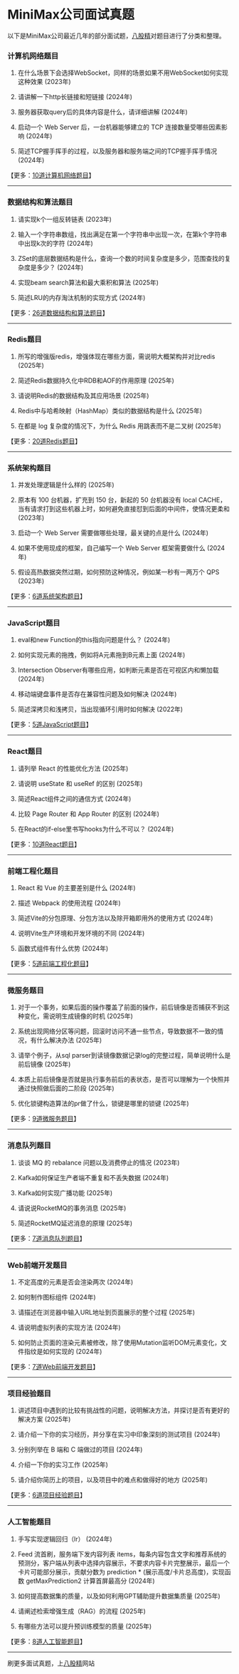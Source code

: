 # MiniMax公司面试真题

以下是MiniMax公司最近几年的部分面试题，[八股精](https://www.bagujing.com)对题目进行了分类和整理。

### 计算机网络题目

1. 在什么场景下会选择WebSocket，同样的场景如果不用WebSocket如何实现这种效果 (2023年) 

2. 请讲解一下http长链接和短链接 (2024年) 

3. 服务器获取query后的具体内容是什么，请详细讲解 (2024年) 

4. 启动一个 Web Server 后，一台机器能够建立的 TCP 连接数量受哪些因素影响 (2024年) 

5. 简述TCP握手挥手的过程，以及服务器和服务端之间的TCP握手挥手情况 (2024年) 

【更多：[10道计算机网络题目](https://www.bagujing.com/companies)】


---

### 数据结构和算法题目

1. 请实现k个一组反转链表 (2023年) 

2. 输入一个字符串数组，找出满足在第一个字符串中出现一次，在第k个字符串中出现k次的字符 (2024年) 

3. ZSet的底层数据结构是什么，查询一个数的时间复杂度是多少，范围查找的复杂度是多少？ (2024年) 

4. 实现beam search算法和最大乘积和算法 (2025年) 

5. 简述LRU的内存淘汰机制的实现方式 (2024年) 

【更多：[26道数据结构和算法题目](https://www.bagujing.com/companies)】


---

### Redis题目

1. 所写的增强版redis，增强体现在哪些方面，需说明大概架构并对比redis (2025年) 

2. 简述Redis数据持久化中RDB和AOF的作用原理 (2025年) 

3. 请说明Redis的数据结构及其应用场景 (2025年) 

4. Redis中与哈希映射（HashMap）类似的数据结构是什么 (2025年) 

5. 在都是 log 复杂度的情况下，为什么 Redis 用跳表而不是二叉树 (2025年) 

【更多：[20道Redis题目](https://www.bagujing.com/companies)】


---

### 系统架构题目

1. 并发处理逻辑是什么样的 (2025年) 

2. 原本有 100 台机器，扩充到 150 台，新起的 50 台机器没有 local CACHE，当有请求打到这些机器上时，如何避免直接怼到后面的中间件，使情况更柔和 (2023年) 

3. 启动一个 Web Server 需要做哪些处理，最关键的点是什么 (2024年) 

4. 如果不使用现成的框架，自己编写一个 Web Server 框架需要做什么 (2024年) 

5. 假设高热数据突然过期，如何预防这种情况，例如某一秒有一两万个 QPS (2023年) 

【更多：[6道系统架构题目](https://www.bagujing.com/companies)】


---

### JavaScript题目

1. eval和new Function的this指向问题是什么？ (2024年) 

2. 如何实现元素的拖拽，例如将A元素拖到B元素上面 (2024年) 

3. Intersection Observer有哪些应用，如判断元素是否在可视区内和懒加载 (2024年) 

4. 移动端键盘事件是否存在兼容性问题及如何解决 (2024年) 

5. 简述深拷贝和浅拷贝，当出现循环引用时如何解决 (2022年) 

【更多：[5道JavaScript题目](https://www.bagujing.com/companies)】


---

### React题目

1. 请列举 React 的性能优化方法 (2025年) 

2. 请说明 useState 和 useRef 的区别 (2025年) 

3. 简述React组件之间的通信方式 (2024年) 

4. 比较 Page Router 和 App Router 的区别 (2024年) 

5. 在React的if-else里书写hooks为什么不可以？ (2024年) 

【更多：[10道React题目](https://www.bagujing.com/companies)】


---

### 前端工程化题目

1. React 和 Vue 的主要差别是什么 (2024年) 

2. 描述 Webpack 的使用流程 (2024年) 

3. 简述Vite的分包原理、分包方法以及除开箱即用外的使用方式 (2024年) 

4. 说明Vite生产环境和开发环境的不同 (2024年) 

5. 函数式组件有什么优势 (2024年) 

【更多：[5道前端工程化题目](https://www.bagujing.com/companies)】


---

### 微服务题目

1. 对于一个事务，如果后面的操作覆盖了前面的操作，前后镜像是否捕获不到这种变化，需说明生成镜像的时机 (2025年) 

2. 系统出现网络分区等问题，回滚时访问不通一些节点，导致数据不一致的情况，有什么解决办法 (2025年) 

3. 请举个例子，从sql parser到读镜像数据记录log的完整过程，简单说明什么是前后镜像 (2025年) 

4. 本质上前后镜像是否就是执行事务前后的表状态，是否可以理解为一个快照并通过快照做后面的二阶段 (2025年) 

5. 优化锁键构造算法的pr做了什么，锁键是哪里的锁键 (2025年) 

【更多：[9道微服务题目](https://www.bagujing.com/companies)】


---

### 消息队列题目

1. 谈谈 MQ 的 rebalance 问题以及消费停止的情况 (2023年) 

2. Kafka如何保证生产者端不重复和不丢失数据 (2024年) 

3. Kafka如何实现广播功能 (2025年) 

4. 请说说RocketMQ的事务消息 (2025年) 

5. 简述RocketMQ延迟消息的原理 (2025年) 

【更多：[7道消息队列题目](https://www.bagujing.com/companies)】


---

### Web前端开发题目

1. 不定高度的元素是否会渲染两次 (2024年) 

2. 如何制作图标组件 (2024年) 

3. 请描述在浏览器中输入URL地址到页面展示的整个过程 (2025年) 

4. 请说明虚拟列表的实现方法 (2024年) 

5. 如何防止页面的渲染元素被修改，除了使用Mutation监听DOM元素变化，文件指纹是如何实现的 (2024年) 

【更多：[7道Web前端开发题目](https://www.bagujing.com/companies)】


---

### 项目经验题目

1. 讲述项目中遇到的比较有挑战性的问题，说明解决方法，并探讨是否有更好的解决方案 (2025年) 

2. 请介绍一下你的实习经历，并分享在实习中印象深刻的测试项目 (2024年) 

3. 分别列举在 B 端和 C 端做过的项目 (2024年) 

4. 介绍一下你的实习工作 (2025年) 

5. 请介绍你简历上的项目，以及项目中的难点和做得好的地方 (2025年) 

【更多：[6道项目经验题目](https://www.bagujing.com/companies)】


---

### 人工智能题目

1. 手写实现逻辑回归（lr） (2024年) 

2. Feed 流首刷，服务端下发内容列表 items，每条内容包含文字和推荐系统的预测分，客户端从列表中选择内容展示，不要求内容卡片完整展示，最后一个卡片可能部分展示，贡献分数为 prediction * (展示高度/卡片总高度)，实现函数 getMaxPrediction2 计算首屏最高分 (2024年) 

3. 如何提高数据集的质量，以及如何利用GPT辅助提升数据集质量 (2025年) 

4. 请阐述检索增强生成（RAG）的流程 (2025年) 

5. 有哪些方法可以提升预训练模型的质量 (2025年) 

【更多：[8道人工智能题目](https://www.bagujing.com/companies)】


---

刷更多面试真题，上[八股精](https://www.bagujing.com)网站